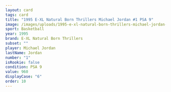 ```yaml
---
layout: card
tags: card
title: "1995 E-XL Natural Born Thrillers Michael Jordan #1 PSA 9"
image: /images/uploads/1995-e-xl-natural-born-thrillers-michael-jordan-9.webp
sport: Basketball
year: 1995
brand: E-XL Natural Born Thrillers
subset: ""
player: Michael Jordan
lastName: Jordan
number: "1"
isRookie: false
condition: PSA 9
value: 960
displayCase: "6"
order: 10
---
```

